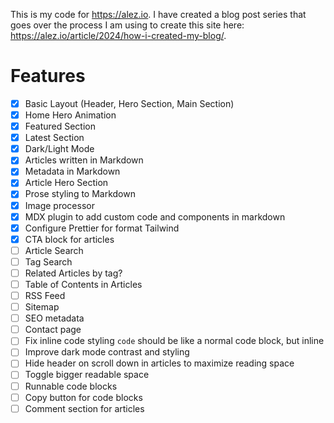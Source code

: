 This is my code for https://alez.io. I have created a blog post series that goes over the process I am using to create this site here: https://alez.io/article/2024/how-i-created-my-blog/.


# Features

- [X] Basic Layout (Header, Hero Section, Main Section)
- [X] Home Hero Animation
- [X] Featured Section
- [X] Latest Section
- [X] Dark/Light Mode
- [X] Articles written in Markdown
- [X] Metadata in Markdown
- [X] Article Hero Section
- [X] Prose styling to Markdown
- [X] Image processor
- [X] MDX plugin to add custom code and components in markdown
- [X] Configure Prettier for format Tailwind
- [X] CTA block for articles
- [ ] Article Search
- [ ] Tag Search
- [ ] Related Articles by tag?
- [ ] Table of Contents in Articles
- [ ] RSS Feed
- [ ] Sitemap
- [ ] SEO metadata
- [ ] Contact page
- [ ] Fix inline code styling `code` should be like a normal code block, but inline
- [ ] Improve dark mode contrast and styling
- [ ] Hide header on scroll down in articles to maximize reading space
- [ ] Toggle bigger readable space
- [ ] Runnable code blocks
- [ ] Copy button for code blocks
- [ ] Comment section for articles